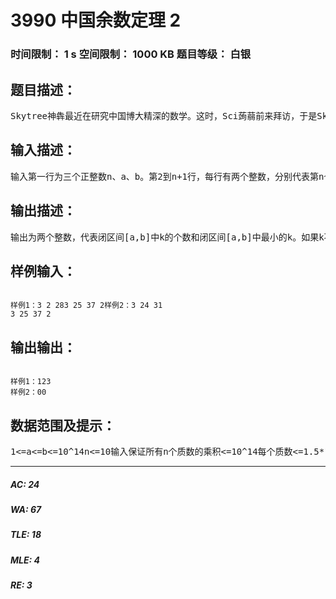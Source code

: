 # 3990 中国余数定理 2   
### 时间限制： 1 s     空间限制： 1000 KB     题目等级： 白银  
## 题目描述：  

<pre>
Skytree神犇最近在研究中国博大精深的数学。这时，Sci蒟蒻前来拜访，于是Skytree给Sci蒟蒻出了一道数学题：给定n个质数，以及k模这些质数的余数。问：在闭区间[a,b]中，有多少个k？最小的k是多少？Sci蒟蒻数学能力差了Skytree三条街，所以他只好寻求计算机的帮助。他发邮件给同为oier的你，你能帮他解决这个问题吗？
</pre>
  
  
## 输入描述：  

<pre>
输入第一行为三个正整数n、a、b。第2到n+1行，每行有两个整数，分别代表第n个质数和k模第n个质数的余数。
</pre>
  
  
## 输出描述：  

<pre>
输出为两个整数，代表闭区间[a,b]中k的个数和闭区间[a,b]中最小的k。如果k不存在，则输出两个0。
</pre>
  
  
## 样例输入：  

<pre><code>
样例1：3 2 283 25 37 2样例2：3 24 31  
3 25 37 2
</code></pre>
  
  
## 输出输出：  

<pre><code>
样例1：123  
样例2：00
</code></pre>
  
  
## 数据范围及提示：  

<pre>
1<=a<=b<=10^14n<=10输入保证所有n个质数的乘积<=10^14每个质数<=1.5*10^9请无视通过率（被人黑了。。。）数据保证不会溢出64bit整数
</pre>
  
  
***  

##### AC: 24  
##### WA: 67  
##### TLE: 18  
##### MLE: 4  
##### RE: 3  
